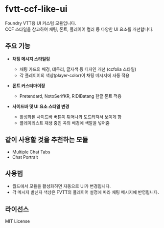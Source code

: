 # fvtt-ccf-like-ui

Foundry VTT용 UI 커스텀 모듈입니다.  
CCF 스타일을 참고하여 채팅, 폰트, 플레이어 컬러 등 다양한 UI 요소를 개선합니다.

## 주요 기능

- **채팅 메시지 스타일링**  
  - 채팅 카드의 배경, 테두리, 글자색 등 디자인 개선 (ccfolia 스타일)
  - 각 플레이어의 색상(player-color)이 채팅 메시지에 자동 적용

- **폰트 커스터마이징**  
  - Pretendard, NotoSerifKR, RIDIBatang 한글 폰트 적용

- **사이드바 및 UI 요소 스타일 변경**  
  - 활성화된 사이드바 버튼이 튀어나와 도드라져서 보이게 함
  - 플레이리스트 재생 중인 곡의 배경에 색깔을 넣어줌

## 같이 사용할 것을 추천하는 모듈

  - Multiple Chat Tabs
  - Chat Portrait
  
## 사용법

- 월드에서 모듈을 활성화하면 자동으로 UI가 변경됩니다.
- 각 메시지 발신자 색상은 FVTT의 플레이어 설정에 따라 채팅 메시지에 반영됩니다.

## 라이선스

MIT License
